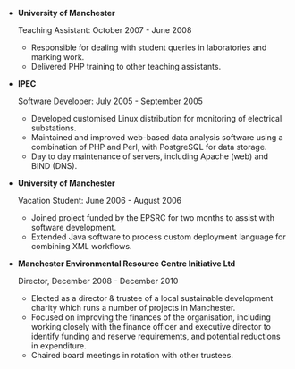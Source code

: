 
*   **University of Manchester**

    Teaching Assistant: October 2007 - June 2008

    - Responsible for dealing with student queries in laboratories and marking work.
    - Delivered PHP training to other teaching assistants.


*   **IPEC**

    Software Developer: July 2005 - September 2005

    - Developed customised Linux distribution for monitoring of electrical substations.
    - Maintained and improved web-based data analysis software using a combination of PHP and Perl, with PostgreSQL for data storage.
    - Day to day maintenance of servers, including Apache (web) and BIND (DNS).

*   **University of Manchester**

    Vacation Student: June 2006 - August 2006

    - Joined project funded by the EPSRC for two months to assist with software development.
    - Extended Java software to process custom deployment language for combining XML workflows.

*   **Manchester Environmental Resource Centre Initiative Ltd**

    Director, December 2008 - December 2010

    - Elected as a director & trustee of a local sustainable development charity which runs a number of projects in Manchester.
    - Focused on improving the finances of the organisation, including working closely with the finance officer and executive director to identify funding and reserve requirements, and potential reductions in expenditure.
    - Chaired board meetings in rotation with other trustees.
